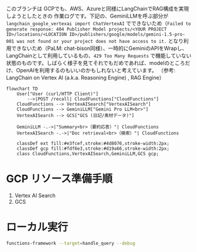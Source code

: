 このブランチは GCPでも、AWS、Azureと同様にLangChainでRAG構成を実現しようとしたときの
作業ログです。下記の、GeminiLLMを呼ぶ部分が `langchain_google_vertexai import ChatVertexAI` でできないため（`Failed to generate response: 404 Publisher Model projects/<YOUR PROJECT ID>/locations/<LOCATION ID>/publishers/google/models/gemini-1.5-pro-001 was not found or your project does not have access to it.` となり利用できないため（PaLM: chat-bison同様）、一時的にGeminiのAPIをWrapし、LangChainとして利用しているもの、`429 Too Many Requests` で機能していない状態のものです。しばらく様子を見てそれでもだめであれば、modelのところだけ、OpenAIを利用するのもいいのかもしれないと考えています。
（参考: LangChain on Vertex AI (a.k.a. Reasoning Engine) , RAG Engine）

```mermaid
flowchart TD
    User["User (curl/HTTP Client)"]
        -->|POST /recall| CloudFunctions["CloudFunctions"]
    CloudFunctions --> VertexAISearch["VertexAISearch"]
    CloudFunctions --> GeminiLLM["Gemini Pro LLM<br>"]
    VertexAISearch --> GCS["GCS (日記/素材データ)"]

    GeminiLLM -.->|"Summary<br>（要約応答）"| CloudFunctions
    VertexAISearch -.->|"Doc retrieval<br>（検索）"| CloudFunctions

    classDef ext fill:#e3fcef,stroke:#4d8076,stroke-width:2px;
    classDef gcp fill:#fdf6e3,stroke:#d19a66,stroke-width:2px;
    class CloudFunctions,VertexAISearch,GeminiLLM,GCS gcp;
```

# GCP リソース準備手順

1. Vertex AI Search
2. GCS


# ローカル実行

```bash
functions-framework --target=handle_query --debug
```
